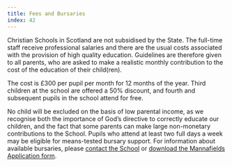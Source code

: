 ```yaml
---
title: Fees and Bursaries
index: 42
---
```


Christian Schools in Scotland are not subsidised by the State. The full-time staff receive professional salaries and there are the usual costs associated with the provision of high quality education. Guidelines are therefore given to all parents, who are asked to make a realistic monthly contribution to the cost of the education of their child(ren).

The cost is £300 per pupil per month for 12 months of the year. Third children at the school are offered a 50% discount, and fourth and subsequent pupils in the school attend for free.

No child will be excluded on the basis of low parental income, as we recognise both the importance of God’s directive to correctly educate our children, and the fact that some parents can make large non-monetary contributions to the School. Pupils who attend at least two full days a week may be eligible for means-tested bursary support.  For information about available bursaries, please [contact the School](/contact-us/) or [download the Mannafields Application form](/admissions/application-procedure/).
